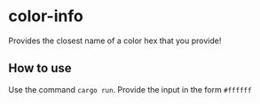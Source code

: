 # color-info
Provides the closest name of a color hex that you provide!
## How to use
Use the command `cargo run`. Provide the input in the form `#ffffff`
